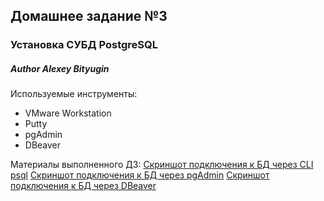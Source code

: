 ## Домашнее задание №3
### Установка СУБД PostgreSQL
##### Author **Alexey Bityugin**

Используемые инструменты:
- VMware Workstation 
- Putty
- pgAdmin 
- DBeaver

Материалы выполненного ДЗ:
[Скриншот подключения к БД через CLI psql](https://github.com/bitman4/DB/tree/master/HW3/psql_layout.png)
[Скриншот подключения к БД через pgAdmin](https://github.com/bitman4/DB/tree/master/HW3/pgAdmin_scr.png)
[Скриншот подключения к БД через DBeaver](https://github.com/bitman4/DB/tree/master/HW3/DBeaver_scr.png)